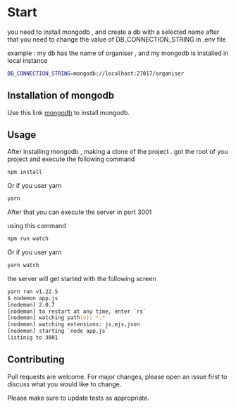 # Start

you need to install mongodb , and create a db with a selected name
after that you need to change the value of DB_CONNECTION_STRING in .env file

example : my db has the name of organiser , and my mongodb is installed in local instance

```bash
DB_CONNECTION_STRING=mongodb://localhost:27017/organiser
```


## Installation of mongodb

Use this link [mongodb](https://www.mongodb.com/) to install mongodb.


## Usage
After installing mongodb , making a clone of the project . got the root of you project and execute the following command 

```bash
npm install
```
Or if you user yarn

```bash
yarn
```

After that you can execute the server in port 3001 

using this command


```bash
npm run watch
```
Or if you user yarn

```bash
yarn watch
```
the server will get started with the following screen 

```zsh
yarn run v1.22.5
$ nodemon app.js
[nodemon] 2.0.7
[nodemon] to restart at any time, enter `rs`
[nodemon] watching path(s): *.*
[nodemon] watching extensions: js,mjs,json
[nodemon] starting `node app.js`
listinig to 3001 
```


## Contributing
Pull requests are welcome. For major changes, please open an issue first to discuss what you would like to change.

Please make sure to update tests as appropriate.
